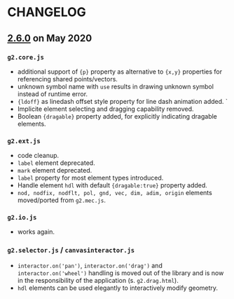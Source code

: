 # CHANGELOG
## [2.6.0]() on May 2020

### `g2.core.js`
* additional support of `{p}` property as alternative to `{x,y}` properties for referencing shared points/vectors.
* unknown symbol name with `use` results in drawing unknown symbol instead of runtime error.
* `{ldoff}` as linedash offset style property for line dash animation added. `
* Implicite element selecting and dragging capability removed.
* Boolean `{dragable}` property added, for explicitly indicating dragable elements.
### `g2.ext.js`
* code cleanup.
* `label` element deprecated.
* `mark` element deprecated.
* `label` property for most element types introduced.
* Handle element `hdl` with default `{dragable:true}` property added.
* `nod, nodfix, nodflt, pol, gnd, vec, dim, adim, origin` elements moved/ported from `g2.mec.js`.
### `g2.io.js`
* works again.
### `g2.selector.js` / `canvasinteractor.js` 
* `interactor.on('pan')`, `interactor.on('drag')` and  `interactor.on('wheel')` handling is moved out of the library and is now in the responsibility of the application (s. `g2.drag.html`).
* `hdl` elements can be used elegantly to interactively modify geometry. 

